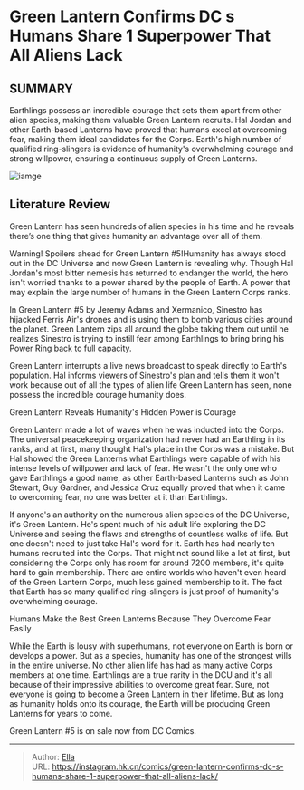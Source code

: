 # Green Lantern Confirms DC s Humans Share 1 Superpower That All Aliens Lack


## SUMMARY 



  Earthlings possess an incredible courage that sets them apart from other alien species, making them valuable Green Lantern recruits.   Hal Jordan and other Earth-based Lanterns have proved that humans excel at overcoming fear, making them ideal candidates for the Corps.   Earth&#39;s high number of qualified ring-slingers is evidence of humanity&#39;s overwhelming courage and strong willpower, ensuring a continuous supply of Green Lanterns.  

![iamge](https://static1.srcdn.com/wordpress/wp-content/uploads/2023/11/green-lantern-corps-and-sinestro-dc.jpg)

## Literature Review

Green Lantern has seen hundreds of alien species in his time and he reveals there’s one thing that gives humanity an advantage over all of them.




Warning! Spoilers ahead for Green Lantern #5!Humanity has always stood out in the DC Universe and now Green Lantern is revealing why. Though Hal Jordan&#39;s most bitter nemesis has returned to endanger the world, the hero isn&#39;t worried thanks to a power shared by the people of Earth. A power that may explain the large number of humans in the Green Lantern Corps ranks.




In Green Lantern #5 by Jeremy Adams and Xermanico, Sinestro has hijacked Ferris Air&#39;s drones and is using them to bomb various cities around the planet. Green Lantern zips all around the globe taking them out until he realizes Sinestro is trying to instill fear among Earthlings to bring bring his Power Ring back to full capacity.

          

Green Lantern interrupts a live news broadcast to speak directly to Earth&#39;s population. Hal informs viewers of Sinestro&#39;s plan and tells them it won&#39;t work because out of all the types of alien life Green Lantern has seen, none possess the incredible courage humanity does.


 Green Lantern Reveals Humanity&#39;s Hidden Power is Courage 
          




Green Lantern made a lot of waves when he was inducted into the Corps. The universal peacekeeping organization had never had an Earthling in its ranks, and at first, many thought Hal&#39;s place in the Corps was a mistake. But Hal showed the Green Lanterns what Earthlings were capable of with his intense levels of willpower and lack of fear. He wasn&#39;t the only one who gave Earthlings a good name, as other Earth-based Lanterns such as John Stewart, Guy Gardner, and Jessica Cruz equally proved that when it came to overcoming fear, no one was better at it than Earthlings.

If anyone&#39;s an authority on the numerous alien species of the DC Universe, it&#39;s Green Lantern. He&#39;s spent much of his adult life exploring the DC Universe and seeing the flaws and strengths of countless walks of life. But one doesn&#39;t need to just take Hal&#39;s word for it. Earth has had nearly ten humans recruited into the Corps. That might not sound like a lot at first, but considering the Corps only has room for around 7200 members, it&#39;s quite hard to gain membership. There are entire worlds who haven&#39;t even heard of the Green Lantern Corps, much less gained membership to it. The fact that Earth has so many qualified ring-slingers is just proof of humanity&#39;s overwhelming courage.






 Humans Make the Best Green Lanterns Because They Overcome Fear Easily 
          

While the Earth is lousy with superhumans, not everyone on Earth is born or develops a power. But as a species, humanity has one of the strongest wills in the entire universe. No other alien life has had as many active Corps members at one time. Earthlings are a true rarity in the DCU and it&#39;s all because of their impressive abilities to overcome great fear. Sure, not everyone is going to become a Green Lantern in their lifetime. But as long as humanity holds onto its courage, the Earth will be producing Green Lanterns for years to come.

Green Lantern #5 is on sale now from DC Comics.



---

> Author: [Ella](https://instagram.hk.cn/)  
> URL: https://instagram.hk.cn/comics/green-lantern-confirms-dc-s-humans-share-1-superpower-that-all-aliens-lack/  


